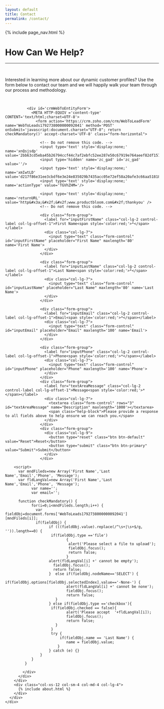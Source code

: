 ```yaml
---
layout: default
title: Contact
permalink: /contact/
---
```


{% include page_nav.html %}

<div class="container-wrapper grey-bg white-bottom-border">
  <div class="container">
    <div class="row">
      <div class="container-padding">
        <div class="col-xs-12 col-sm-12 col-md-8 col-lg-8">
          <div class="expertise-option">
            <div class="box">
              <h1 class="text-left expertise-header">How Can We Help?</h1>
              <hr/>
              <br/>
              <p class="box-desc text-left">Interested in learning more about our dynamic customer profiles? Use the form below to contact our team and we will happily walk your team through our process and methodology.</p>
              <br/>

              <div id='crmWebToEntityForm'>
                <META HTTP-EQUIV ='content-type' CONTENT='text/html;charset=UTF-8'>
                  <form action='https://crm.zoho.com/crm/WebToLeadForm' name='WebToLeads1792738000000092041' method='POST' onSubmit='javascript:document.charset="UTF-8"; return checkMandatory()' accept-charset='UTF-8' class="form-horizontal">

                    <!-- Do not remove this code. -->
                    <input type='text' style='display:none;' name='xnQsjsdp' value='2bb63cd5eba45b26794ccf44c7af2ebfc52ee287e50c67919e764aeef82df157'/>
                    <input type='hidden' name='zc_gad' id='zc_gad' value=''/>
                    <input type='text' style='display:none;' name='xmIwtLD' value='d217f86e31ee3cbdf6e3e24e835029b7435acc05e72ef58a20afe3c66aa51818'/>
                    <input type='text' style='display:none;'  name='actionType' value='TGVhZHM='/>

                    <input type='text' style='display:none;' name='returnURL' value='http&#x3a;&#x2f;&#x2f;www.productbloom.com&#x2f;thankyou' />
                    <!-- Do not remove this code. -->

                    <div class="form-group">
                      <label for="inputFirstName" class="col-lg-2 control-label col-lg-offset-1">First Name<span style='color:red;'>*</span></label>
                      <div class="col-lg-7">
                        <input type="text" class="form-control" id="inputFirstName" placeholder="First Name" maxlength='80' name='First Name'>
                      </div>
                    </div>

                    <div class="form-group">
                      <label for="inputLastName" class="col-lg-2 control-label col-lg-offset-1">Last Name<span style='color:red;'>*</span></label>
                      <div class="col-lg-7">
                        <input type="text" class="form-control" id="inputLastName" placeholder="Last Name" maxlength='80' name='Last Name'>
                      </div>
                    </div>

                    <div class="form-group">
                      <label for="inputEmail" class="col-lg-2 control-label col-lg-offset-1">Email<span style='color:red;'>*</span></label>
                      <div class="col-lg-7">
                        <input type="text" class="form-control" id="inputEmail" placeholder="Email" maxlength='100' name='Email'>
                      </div>
                    </div>

                    <div class="form-group">
                      <label for="inputPhone" class="col-lg-2 control-label col-lg-offset-1">Phone<span style='color:red;'>*</span></label>
                      <div class="col-lg-7">
                        <input type="text" class="form-control" id="inputPhone" placeholder="Phone" maxlength='100' name='Phone'>
                      </div>
                    </div>
                    <div class="form-group">
                      <label for="textAreaMessage" class="col-lg-2 control-label col-lg-offset-1">Message<span style='color:red;'>*</span></label>
                      <div class="col-lg-7">
                        <textarea class="form-control" rows="3" id="textAreaMessage" name="Description" maxlength='1000'></textarea>
                        <span class="help-block">Please provide a response to all fields above to help ensure we can reach you.</span>
                      </div>
                    </div>
                    <div class="form-group">
                      <div class="col-lg-9">
                        <button type="reset" class="btn btn-default" value="Reset">Reset</button>
                        <button type="submit" class="btn btn-primary" value="Submit">Submit</button>
                      </div>
                    </div>

        <script>
          var mndFileds=new Array('First Name','Last Name','Email','Phone', 'Message');
          var fldLangVal=new Array('First Name','Last Name','Email','Phone', 'Message');
                var name='';
                var email='';

          function checkMandatory() {
                for(i=0;i<mndFileds.length;i++) {
                  var fieldObj=document.forms['WebToLeads1792738000000092041'][mndFileds[i]];
                  if(fieldObj) {
                        if (((fieldObj.value).replace(/^\s+|\s+$/g, '')).length==0) {
                         if(fieldObj.type =='file')
                                {
                                 alert('Please select a file to upload');
                                 fieldObj.focus();
                                 return false;
                                }
                        alert(fldLangVal[i] +' cannot be empty');
                          fieldObj.focus();
                          return false;
                        }  else if(fieldObj.nodeName=='SELECT') {
                         if(fieldObj.options[fieldObj.selectedIndex].value=='-None-') {
                                alert(fldLangVal[i] +' cannot be none');
                                fieldObj.focus();
                                return false;
                           }
                        } else if(fieldObj.type =='checkbox'){
                         if(fieldObj.checked == false){
                                alert('Please accept  '+fldLangVal[i]);
                                fieldObj.focus();
                                return false;
                           }
                         }
                         try {
                             if(fieldObj.name == 'Last Name') {
                                name = fieldObj.value;
                            }
                        } catch (e) {}
                    }
                }
             }

</script>
        </form>
</div>


            </div>
          </div>
        </div>
        <div class="col-xs-12 col-sm-4 col-md-4 col-lg-4">
          {% include about.html %}
        </div>
      </div>
    </div>
  </div>
</div>
